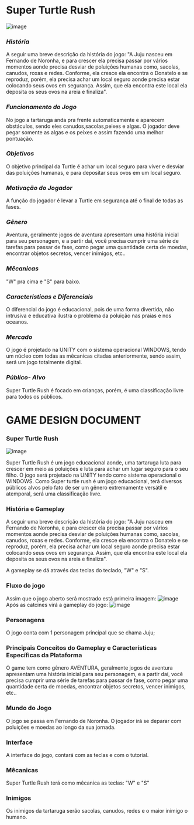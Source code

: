 # Super Turtle Rush
![image](https://media.discordapp.net/attachments/950776229013897286/950789139563937823/imagem_promocional.png?width=705&height=397) 
 
 ### *História*
A seguir uma breve descrição da história do jogo: "A Juju nasceu em Fernando de Noronha, e para crescer ela precisa passar por vários momentos aonde precisa desviar de poluições humanas como, sacolas, canudos, roxas e redes. Conforme, ela cresce ela encontra o Donatelo e se reproduz, porém, ela precisa achar um local seguro aonde precisa estar colocando seus ovos em segurança. Assim, que ela encontra este local ela deposita os seus ovos na areia e finaliza".

### *Funcionamento do Jogo*
No jogo a tartaruga anda pra frente automaticamente e aparecem obstáculos, sendo eles canudos,sacolas,peixes e algas.
O jogador deve pegar somente as algas e os peixes e assim fazendo uma melhor pontuação.


### *Objetivos*
O objetivo principal da Turtle é achar um local seguro para viver e desviar das poluições humanas, e para depositar seus ovos em um local seguro.

### *Motivação do Jogador*
A função do jogador é levar a Turtle em segurança até o final de todas as fases.

### *Gênero*
Aventura, geralmente jogos de aventura apresentam uma história inicial para seu personagem, e a partir daí, você precisa cumprir uma série de tarefas para passar de
fase, como pegar uma quantidade certa de moedas, encontrar objetos secretos, vencer inimigos, etc..


### *Mêcanicas*
"W" pra cima e "S" para baixo.

### *Caracteristicas e Diferenciais*
O diferencial do jogo é educacional, pois de uma forma divertida, não intrusiva e educativa ilustra o problema da poluição nas praias e nos oceanos.

### *Mercado*
O jogo é projetado na UNITY com o sistema operacional WINDOWS, tendo um núcleo com todas as mêcanicas citadas anteriormente, sendo assim, será um jogo totalmente digital.

### *Público- Alvo*
Super Turtle Rush é focado em crianças, porém, é uma classificação livre para todos os públicos.




# GAME DESIGN DOCUMENT
### Super Turtle Rush
![image](https://cdn.discordapp.com/attachments/950776229013897286/960587263912333382/logo3.png) 
 
Super Turtle Rush é um jogo educacional aonde, uma tartaruga luta para crescer em meio as poluições e luta para achar um lugar seguro para o seu filho. O jogo será projetado na UNITY tendo como sistema operacional o WINDOWS. Como Super turtle rush é um jogo educacional, terá diversos públicos alvos pelo fato de ser um gênero extremamente versátil e atemporal, será uma classificação livre. 

### História e Gameplay
A seguir uma breve descrição da história do jogo: "A Juju nasceu em Fernando de Noronha, e para crescer ela precisa passar por vários momentos aonde precisa desviar de poluições humanas como, sacolas, canudos, roxas e redes. Conforme, ela cresce ela encontra o Donatelo e se reproduz, porém, ela precisa achar um local seguro aonde precisa estar colocando seus ovos em segurança. Assim, que ela encontra este local ela deposita os seus ovos na areia e finaliza".

A gameplay se dá através das teclas do teclado, "W" e "S".

### Fluxo do jogo 
Assim que o jogo aberto será mostrado está primeira imagem:
![image](https://media.discordapp.net/attachments/950776229013897286/958164777555857488/Screenshot_2.png) 
Após as catcines virá a gameplay do jogo:
![image](https://media.discordapp.net/attachments/950776229013897286/958164777287450645/Screenshot_1.png)

### Personagens 
O jogo conta com 1 personagem principal que se chama Juju;

### Principais Conceitos do Gameplay e Características Específicas da Plataforma
O game tem como gênero AVENTURA,  geralmente jogos de aventura apresentam uma história inicial para seu personagem, e a partir daí, você precisa cumprir uma série de tarefas para passar de fase, como pegar uma quantidade certa de moedas, encontrar objetos secretos, vencer inimigos, etc..

### Mundo do Jogo
O jogo se passa em Fernando de Noronha. O jogador irá se deparar com poluições e moedas ao longo da sua jornada.

### Interface
A interface do jogo, contará com as teclas e com o tutorial.

### Mêcanicas
Super Turtle Rush terá como mêcanica as teclas:
"W" e "S"

### Inimigos
Os inimigos da tartaruga serão sacolas, canudos, redes e o maior inimigo o humano. 



